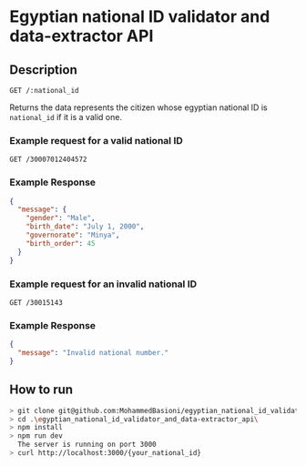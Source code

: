 # Egyptian national ID validator and data-extractor API

## Description
```
GET /:national_id
```
Returns the data represents the citizen whose egyptian national ID is `national_id` if it is a valid one.

### Example request for a valid national ID
```
GET /30007012404572
```
### Example Response
```json
{
  "message": {
    "gender": "Male",
    "birth_date": "July 1, 2000",
    "governorate": "Minya",
    "birth_order": 45
  }
}
```

### Example request for an invalid national ID
```
GET /30015143
```
### Example Response
```json
{
  "message": "Invalid national number."
}
```
## How to run

```bash
> git clone git@github.com:MohammedBasioni/egyptian_national_id_validator_and_data-extractor_api.git
> cd .\egyptian_national_id_validator_and_data-extractor_api\
> npm install
> npm run dev
  The server is running on port 3000
> curl http://localhost:3000/{your_national_id}
```